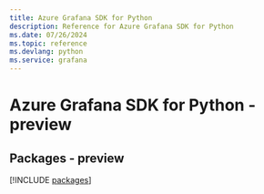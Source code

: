 ```yaml
---
title: Azure Grafana SDK for Python
description: Reference for Azure Grafana SDK for Python
ms.date: 07/26/2024
ms.topic: reference
ms.devlang: python
ms.service: grafana
---
```

# Azure Grafana SDK for Python - preview
## Packages - preview
[!INCLUDE [packages](grafana-index.md)]